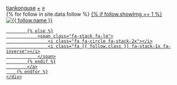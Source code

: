 <div class="home-menu">
    <div class="home-icon-con">
        <a class="home-menu-icon home-link" href="{{ site.url }}">tiankonguse</a>
        <a class="home-follow home-link" href="{{ site.url }}#" title="Contact Me">+</a>
        <a class="home-menu-ex home-link" href="#" title="Extend Menu">≡</a>
    </div>
    <div class="home-contact">
        {% for follow in site.data.follow %}
            <a href="{{ follow.url }}" target="_blank">
            {% if follow.showImg == 1 %}
                <img src="{{ follow.img }}" alt="{{ follow.name }}">
                
            {% else %}
                <span class="fa-stack fa-lg">
                    <i class="fa fa-circle fa-stack-2x"></i>
                    <i class="fa {{ follow.class }} fa-stack-1x fa-inverse"></i>
                </span>
            {% endif %}
            </a>
        {% endfor %}
    </div>
</div>

